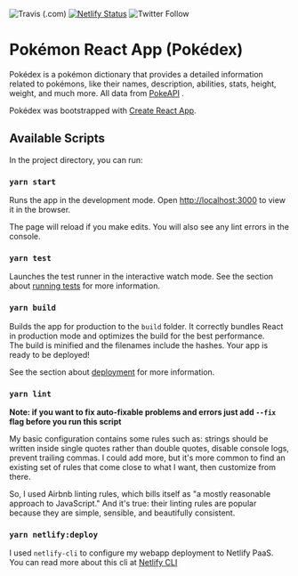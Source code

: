 ![Travis (.com)](https://img.shields.io/travis/com/Gazouly/Pokedex) [![Netlify Status](https://api.netlify.com/api/v1/badges/c0e27509-523c-4fd8-a3eb-6e8db6d49ba8/deploy-status)](https://app.netlify.com/sites/pokedex-pokemons/deploys) ![Twitter Follow](https://img.shields.io/twitter/follow/iGazouly)

# Pokémon React App (Pokédex)
Pokédex is a pokémon dictionary that provides a detailed information related to pokémons, like their names, description, abilities, stats, height, weight, and much more. All data from [PokeAPI](https://pokeapi.co/) .

Pokédex was bootstrapped with [Create React App](https://github.com/facebook/create-react-app).

## Available Scripts

In the project directory, you can run:

### `yarn start`

Runs the app in the development mode.
Open [http://localhost:3000](http://localhost:3000) to view it in the browser.

The page will reload if you make edits.
You will also see any lint errors in the console.

### `yarn test`

Launches the test runner in the interactive watch mode.
See the section about [running tests](https://facebook.github.io/create-react-app/docs/running-tests) for more information.

### `yarn build`

Builds the app for production to the `build` folder. It correctly bundles React in production mode and optimizes the build for the best performance.<br />
The build is minified and the filenames include the hashes. Your app is ready to be deployed!

See the section about [deployment](https://facebook.github.io/create-react-app/docs/deployment) for more information.

### `yarn lint`

**Note: if you want to fix  auto-fixable problems and errors just add `--fix` flag before you run this script**

My basic configuration contains some rules such as: strings should be written inside single quotes rather than double quotes, disable console logs, prevent trailing commas. I could add more, but it's more common to find an existing set of rules that come close to what I want, then customize from there.

So, I used Airbnb linting rules, which bills itself as "a mostly reasonable approach to JavaScript." And it's true: their linting rules are popular because they are simple, sensible, and beautifully consistent.

### `yarn netlify:deploy`

I used `netlify-cli` to configure my webapp deployment to Netlify PaaS. You can read more about this cli at [Netlify CLI](https://docs.netlify.com/cli/get-started/)
